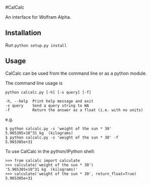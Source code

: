 #CalCalc

An interface for Wolfram Alpha.

## Installation

Run `python setup.py install`

## Usage

CalCalc can be used from the command line or as a python module.

The command line usage is

```
python calcalc.py [-h] [-s query] [-f]

-h, --help  Print help message and exit
-s query    Send a query string to WA
-f          Return the answer as a float (i.e. with no units)
```

e.g.

```
$ python calcalc.py -s 'weight of the sun * 30'
5.965305×10^31 kg  (kilograms)
$ python calcalc.py -s 'weight of the sun * 30' -f
5.965305e+31
```

To use CalCalc in the python/IPython shell:

```
>>> from calcalc import calculate
>>> calculate('weight of the sun * 30')
'5.965305×10^31 kg  (kilograms)'
>>> calculate('weight of the sun * 30', return_float=True)
5.965305e+31
```